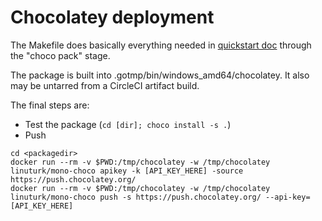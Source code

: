 # Chocolatey deployment

The Makefile does basically everything needed in [quickstart doc](https://docs.chocolatey.org/en-us/create/create-packages#quick-start-guide) through the "choco pack" stage.

The package is built into .gotmp/bin/windows_amd64/chocolatey. It also may be untarred from a CircleCI artifact build.

The final steps are:

* Test the package (`cd [dir]; choco install -s .`)
* Push

```
cd <packagedir>
docker run --rm -v $PWD:/tmp/chocolatey -w /tmp/chocolatey linuturk/mono-choco apikey -k [API_KEY_HERE] -source https://push.chocolatey.org/
docker run --rm -v $PWD:/tmp/chocolatey -w /tmp/chocolatey linuturk/mono-choco push -s https://push.chocolatey.org/ --api-key=[API_KEY_HERE]
```
